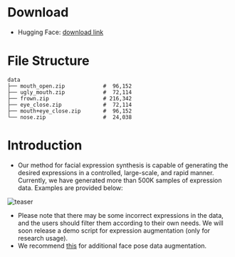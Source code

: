 # Download

- Hugging Face: [download link](https://huggingface.co/datasets/Zidu-Wang/3DDFA-V3/tree/main/data)

# File Structure

```
data
├── mouth_open.zip            #  96,152
├── ugly_mouth.zip            #  72,114
├── frown.zip                 # 216,342
├── eye_close.zip             #  72,114
├── mouth+eye_close.zip       #  96,152
└── nose.zip                  #  24,038
```

# Introduction

 - Our method for facial expression synthesis is capable of generating the desired expressions in a controlled, large-scale, and rapid manner. Currently, we have generated more than 500K samples of expression data. Examples are provided below:


![teaser](/examples/teaser/data-more.jpg)



 - Please note that there may be some incorrect expressions in the data, and the users should filter them according to their own needs. We will soon release a demo script for expression augmentation (only for research usage).
 - We recommend [this](https://github.com/hhj1897/face_pose_augmentation) for additional face pose data augmentation.

